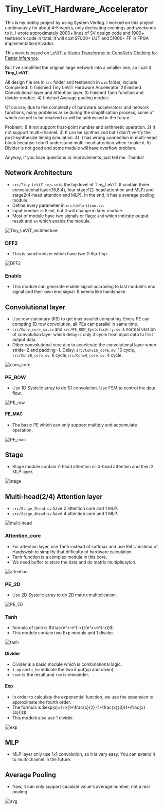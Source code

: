 # Tiny_LeViT_Hardware_Accelerator
 This is my hobby project by using System Verilog. I worked on this project continuously for about 4-5 weeks, only dedicating evenings and weekends to it. I wrote approximately 2000+ lines of SV design code and 1900+ testbench code in total. It will cost 97000+ LUT and 51000+ FF in FPGA implementation(Vivado).
 
 This work is based on [LeViT: a Vision Transformer in ConvNet’s Clothing for Faster Inference](https://github.com/facebookresearch/LeViT).

 But I've simplified the original large network into a smaller one, so I call it **Tiny_LeViT**.

 All design file are in ```src``` folder and testbench in ```sim``` folder, include:
 Completed: 1) finishied Tiny LeViT Hardware Accelerator. 2)finished Convolutional layer and Attention layer. 3) finished Tanh function and divider module. 4) finished Average pooling module.

 Of course, due to the complexity of hardware accelerators and network functions, many problems arise during the simplification process, some of which are yet to be resolved or will be addressed in the future.

 Problem: 1) It not support float-point number and arithmetic operation. 2) It not support multi-channel. 3) It can be synthesized but I didn't verify the post-synthesize timing simulation. 4) It has wrong connection in multi-head block because I don't understand multi-head attention when I make it. 5) Divider is not good and some module will have overflow problem.

 Anyway, if you have questions or improvements, just tell me. Thanks!

## Network Architecture
- ```src/Tiny_LeViT_top.sv``` is the top level of Tiny_LeViT. It contain three convolutional layer(16,8,4), four stage1(2-head attention and MLP) and stage2(4-head attention and MLP). In the end, it has e average pooling module.
- Define every parameter in ```src/definition.sv```.
- Input number is 8-bit, but it will change in later module.
- Most of module have two signals or flags: ```end``` which indicate output result and ```en``` which enable the module. 

![Tiny_LeViT_architecture](figure/arch.png)

### DFF2
- This is synchronizer which have two D flip-flop.

![DFF2](figure/DFF2.png)

### Enable
- This module can generate enable signal accroding to last module's end signal and their own end signal. It seems like handshake.

## Convolutional layer
- Use row stationary (RS) to get max parallel computing. Every PE can compting 1D row convolution, all PEs can parallel in same time.
- ```src/Conv_core_sa.sv``` and ```src/PE_ROW_SystolicArry.sv``` is normal version of convolution layer which delay is only 3 cycle from input data to first output data.
- Other convolutional core aim to accelerate the convolutional layer when stride=2 and padding=1. Delay: ```src/Conv16_core.sv```: 10 cycle, ```src/Conv8_core.sv```: 6 cycle,```src/Conv4_core.sv```: 4 cycle.

![conv_core](figure/conv_core.png)

### PE_ROW
- Use 1D Systolic array to do 1D convolution. Use FSM to control the data flow.

![PE_row](figure/pe_row.png)

#### PE_MAC 
- The basic PE which can only support multiply and accumulate operation.

![PE_mac](figure/PE_mac.png)

## Stage
- Stage module contain 2-head attention or 4-head attention and then 2 MLP layer.

![stage](figure/stage.png)

## Multi-head(2/4) Attention layer
- ```src/Stage_2head.sv``` have 2 attention core and 1 MLP.
- ```src/Stage_4head.sv``` have 4 attention core and 1 MLP.

![multi-head](figure/multi-head.png)

### Attention_core
- For attention layer, use Tanh instead of softmax and use ReLU instead of Hardswish to simplify that difficulty of hardware calculation.
- Tanh function is a complex module in this core.
- We need buffer to store the data and do matrix multiplicayion.

![attention](figure/attention.png)

### PE_2D
- Use 2D Systolic array to do 2D matrix multiplication.

![PE_2D](figure/pe_2d.png)

### Tanh
- formula of tanh is $\frac{e^x-e^(-x)}{e^x+e^(-x)}$.
- This module contain two Exp module and 1 divider.

![tanh](figure/tanh.png)

#### Divider
- Divider is a basic module which is combinational logic.
- ```i_up``` and ```i_bo``` indicate the two input(up and down).
- ```cout``` is the result and ```rem``` is remainder.

#### Exp
- In order to calculate the exponential function, we use the expansion to approximate the fourth order.
- The formula is $exp(x)=1+x(1+\frac{x}{2} (1+\frac{x}{3}(1+\frac{x}{4})))$.
- This module also use 1 divider.

![exp](figure/exp.png)

## MLP
- MLP layer only use 1x1 convolution, so it is very easy. You can extend it to multi channel in the future.

## Average Pooling
- Now, it can only support caculate value's average number, not a real pooling.

![avg](figure/avg.png)